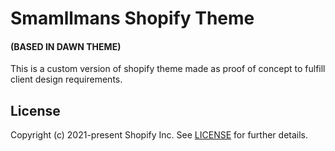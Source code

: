 # Smamllmans Shopify Theme 

#### (BASED IN DAWN THEME)

This is a custom version of shopify theme made as proof of concept to fulfill client design requirements.

## License

Copyright (c) 2021-present Shopify Inc. See [LICENSE](/LICENSE.md) for further details.
